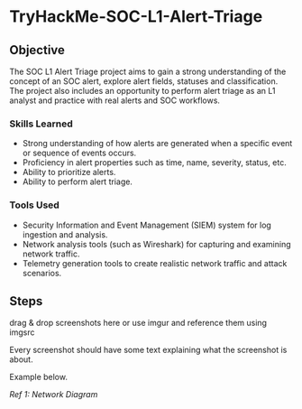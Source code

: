 # TryHackMe-SOC-L1-Alert-Triage

## Objective

The SOC L1 Alert Triage project aims to gain a strong understanding of the concept of an SOC alert, explore alert fields, statuses and classification. The project also includes an opportunity to perform alert triage as an L1 analyst and practice with real alerts and SOC workflows.
### Skills Learned

- Strong understanding of how alerts are generated when a specific event or sequence of events occurs.
- Proficiency in alert properties such as time, name, severity, status, etc.
- Ability to prioritize alerts.
- Ability to perform alert triage.

### Tools Used

- Security Information and Event Management (SIEM) system for log ingestion and analysis.
- Network analysis tools (such as Wireshark) for capturing and examining network traffic.
- Telemetry generation tools to create realistic network traffic and attack scenarios.

## Steps
drag & drop screenshots here or use imgur and reference them using imgsrc

Every screenshot should have some text explaining what the screenshot is about.

Example below.

*Ref 1: Network Diagram*
